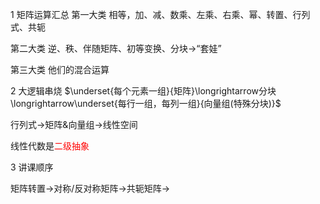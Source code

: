 1 矩阵运算汇总
第一大类
相等，加、减、数乘、左乘、右乘、幂、转置、行列式、共轭

第二大类
逆、秩、伴随矩阵、初等变换、分块→“套娃”

第三大类
他们的混合运算

2 大逻辑串烧
$\underset{每个元素一组}{矩阵}\longrightarrow分块\longrightarrow\underset{每行一组，每列一组}{向量组(特殊分块)}$

行列式$\longrightarrow$矩阵&向量组$\longrightarrow$线性空间

线性代数是<font color=red>二级抽象</font>

3 讲课顺序

 矩阵转置$\to$对称/反对称矩阵$\to$共轭矩阵$\to$